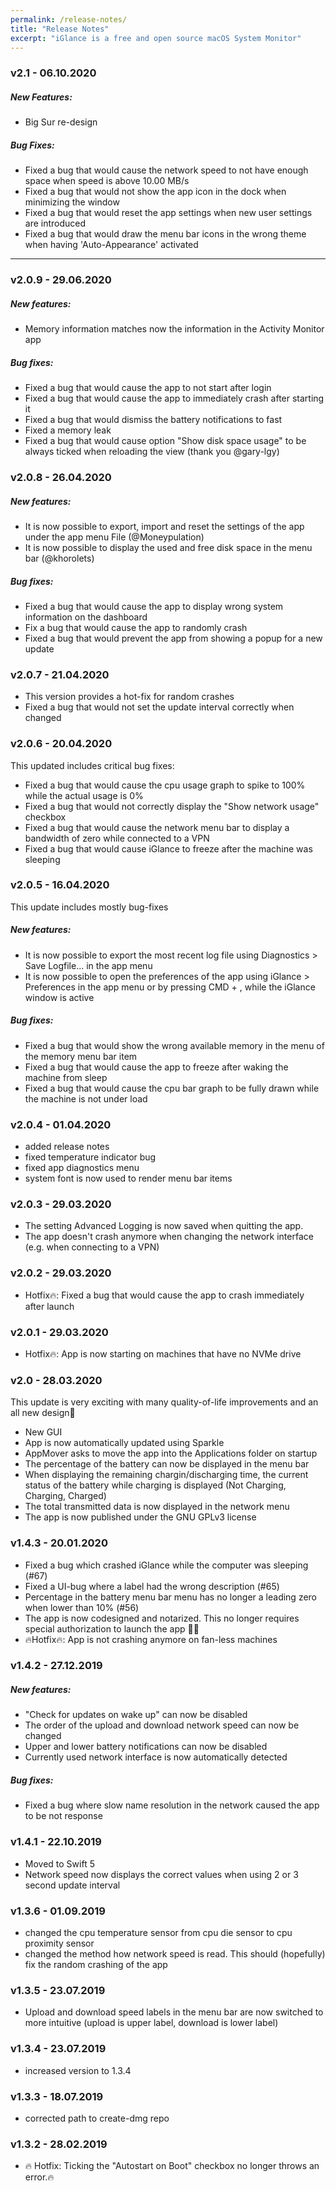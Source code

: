 ```yaml
---
permalink: /release-notes/
title: "Release Notes"
excerpt: "iGlance is a free and open source macOS System Monitor"
---
```


### v2.1 - 06.10.2020
##### New Features:
- Big Sur re-design

##### Bug Fixes:
- Fixed a bug that would cause the network speed to not have enough space when speed is above 10.00 MB/s
- Fixed a bug that would not show the app icon in the dock when minimizing the window
- Fixed a bug that would reset the app settings when new user settings are introduced
- Fixed a bug that would draw the menu bar icons in the wrong theme when having 'Auto-Appearance' activated

---
### v2.0.9 - 29.06.2020
##### New features:
- Memory information matches now the information in the Activity Monitor app
##### Bug fixes:
- Fixed a bug that would cause the app to not start after login
- Fixed a bug that would cause the app to immediately crash after starting it
- Fixed a bug that would dismiss the battery notifications to fast
- Fixed a memory leak
- Fixed a bug that would cause option "Show disk space usage" to be always ticked when reloading the view (thank you @gary-lgy)

### v2.0.8 - 26.04.2020
##### New features:

- It is now possible to export, import and reset the settings of the app under the app menu File (@Moneypulation)
- It is now possible to display the used and free disk space in the menu bar (@khorolets)
##### Bug fixes:

- Fixed a bug that would cause the app to display wrong system information on the dashboard
- Fix a bug that would cause the app to randomly crash
- Fixed a bug that would prevent the app from showing a popup for a new update

### v2.0.7 - 21.04.2020
- This version provides a hot-fix for random crashes
- Fixed a bug that would not set the update interval correctly when changed

### v2.0.6 - 20.04.2020
This updated includes critical bug fixes:

- Fixed a bug that would cause the cpu usage graph to spike to 100% while the actual usage is 0%
- Fixed a bug that would not correctly display the "Show network usage" checkbox
- Fixed a bug that would cause the network menu bar to display a bandwidth of zero while connected to a VPN
- Fixed a bug that would cause iGlance to freeze after the machine was sleeping

### v2.0.5 - 16.04.2020
This update includes mostly bug-fixes
##### New features:

- It is now possible to export the most recent log file using Diagnostics > Save Logfile... in the app menu
- It is now possible to open the preferences of the app using iGlance > Preferences in the app menu or by pressing CMD + , while the iGlance window is active
##### Bug fixes:

- Fixed a bug that would show the wrong available memory in the menu of the memory menu bar item
- Fixed a bug that would cause the app to freeze after waking the machine from sleep
- Fixed a bug that would cause the cpu bar graph to be fully drawn while the machine is not under load

### v2.0.4 - 01.04.2020
- added release notes
- fixed temperature indicator bug
- fixed app diagnostics menu
- system font is now used to render menu bar items

### v2.0.3 - 29.03.2020
- The setting Advanced Logging is now saved when quitting the app.
- The app doesn't crash anymore when changing the network interface (e.g. when connecting to a VPN)

### v2.0.2 - 29.03.2020
- Hotfix🔥: Fixed a bug that would cause the app to crash immediately after launch

### v2.0.1 - 29.03.2020
- Hotfix🔥: App is now starting on machines that have no NVMe drive

### v2.0 - 28.03.2020
This update is very exciting with many quality-of-life improvements and an all new design🎉

- New GUI
- App is now automatically updated using Sparkle
- AppMover asks to move the app into the Applications folder on startup
- The percentage of the battery can now be displayed in the menu bar
- When displaying the remaining chargin/discharging time, the current status of the battery while charging is displayed (Not Charging, Charging, Charged)
- The total transmitted data is now displayed in the network menu
- The app is now published under the GNU GPLv3 license

### v1.4.3 - 20.01.2020
- Fixed a bug which crashed iGlance while the computer was sleeping (#67)
- Fixed a UI-bug where a label had the wrong description (#65)
- Percentage in the battery menu bar menu has no longer a leading zero when lower than 10% (#56)
- The app is now codesigned and notarized. This no longer requires special authorization to launch the app 🎉🎉
- 🔥Hotfix🔥: App is not crashing anymore on fan-less machines

### v1.4.2 - 27.12.2019
##### New features:

- "Check for updates on wake up" can now be disabled
- The order of the upload and download network speed can now be changed
- Upper and lower battery notifications can now be disabled
- Currently used network interface is now automatically detected
##### Bug fixes:

- Fixed a bug where slow name resolution in the network caused the app to be not response

### v1.4.1 - 22.10.2019
- Moved to Swift 5
- Network speed now displays the correct values when using 2 or 3 second update interval

### v1.3.6 - 01.09.2019
- changed the cpu temperature sensor from cpu die sensor to cpu proximity sensor
- changed the method how network speed is read. This should (hopefully) fix the random crashing of the app

### v1.3.5 - 23.07.2019
- Upload and download speed labels in the menu bar are now switched to more intuitive (upload is upper label, download is lower label)

### v1.3.4 - 23.07.2019
- increased version to 1.3.4

### v1.3.3 - 18.07.2019
- corrected path to create-dmg repo

### v1.3.2 - 28.02.2019
- 🔥 Hotfix: Ticking the "Autostart on Boot" checkbox no longer throws an error.🔥